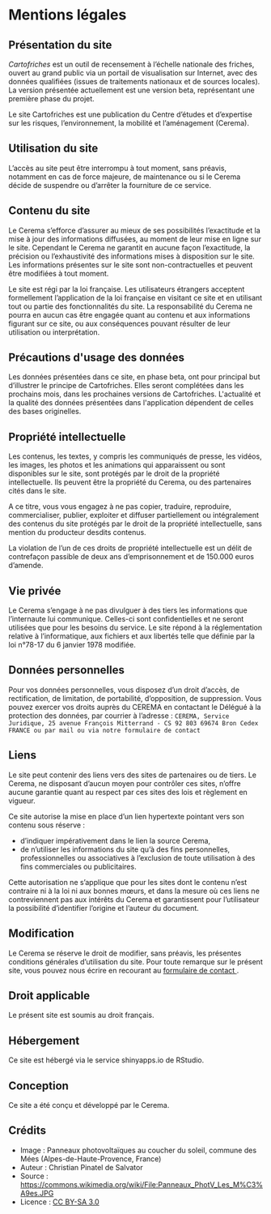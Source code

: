 # Mentions légales

## Présentation du site

*Cartofriches* est un outil de recensement à l’échelle nationale des friches, ouvert au grand public via un portail de visualisation sur Internet, avec des données qualifiées (issues de traitements nationaux et de sources locales). La version présentée actuellement est une version beta, représentant une  première phase du projet.

Le site Cartofriches est une publication du Centre d’études et d’expertise sur les risques, l’environnement, la mobilité et l’aménagement (Cerema).

## Utilisation du site

L’accès au site peut être interrompu à tout moment, sans préavis, notamment en cas de force majeure, de maintenance ou si le Cerema décide de suspendre ou d’arrêter la fourniture de ce service.

## Contenu du site

Le Cerema s’efforce d’assurer au mieux de ses possibilités l’exactitude et la mise à jour des informations diffusées, au moment de leur mise en ligne sur le site. Cependant le Cerema ne garantit en aucune façon l’exactitude, la précision ou l’exhaustivité des informations mises à disposition sur le site. Les informations présentes sur le site sont non-contractuelles et peuvent être modifiées à tout moment.

Le site est régi par la loi française. Les utilisateurs étrangers acceptent formellement l’application de la loi française en visitant ce site et en utilisant tout ou partie des fonctionnalités du site. La responsabilité du Cerema ne pourra en aucun cas être engagée quant au contenu et aux informations figurant sur ce site, ou aux conséquences pouvant résulter de leur utilisation ou interprétation.

## Précautions d'usage des données
Les données présentées dans ce site, en phase beta, ont pour principal but d’illustrer le principe de Cartofriches. Elles seront complétées dans les prochains mois, dans les prochaines versions de Cartofriches. 
L'actualité et la qualité des données présentées dans l'application dépendent de celles des bases originelles.

## Propriété intellectuelle

Les contenus, les textes, y compris les communiqués de presse, les vidéos, les images, les photos et les animations qui apparaissent ou sont disponibles sur le site, sont protégés par le droit de la propriété intellectuelle. Ils peuvent être la propriété du Cerema, ou des partenaires cités dans le site.

A ce titre, vous vous engagez à ne pas copier, traduire, reproduire, commercialiser, publier, exploiter et diffuser partiellement ou intégralement des contenus du site protégés par le droit de la propriété intellectuelle, sans mention du producteur desdits contenus.

La violation de l’un de ces droits de propriété intellectuelle est un délit de contrefaçon passible de deux ans d’emprisonnement et de 150.000 euros d’amende.

## Vie privée

Le Cerema s’engage à ne pas divulguer à des tiers les informations que l’internaute lui communique. Celles-ci sont confidentielles et ne seront utilisées que pour les besoins du service. Le site répond à la réglementation relative à l’informatique, aux fichiers et aux libertés telle que définie par la loi n°78-17 du 6 janvier 1978 modifiée.

## Données personnelles

Pour vos données personnelles, vous disposez d’un droit d’accès, de rectification, de limitation, de portabilité, d’opposition, de suppression. Vous pouvez exercer vos droits auprès du CEREMA en contactant le Délégué à la protection des données, par courrier à l’adresse : `CEREMA, Service Juridique, 25 avenue François Mitterrand - CS 92 803 69674 Bron Cedex FRANCE ou par mail ou via notre formulaire de contact`

## Liens

Le site peut contenir des liens vers des sites de partenaires ou de tiers. Le Cerema, ne disposant d’aucun moyen pour contrôler ces sites, n’offre aucune garantie quant au respect par ces sites des lois et règlement en vigueur.

Ce site autorise la mise en place d’un lien hypertexte pointant vers son contenu sous réserve :

- d’indiquer impérativement dans le lien la source Cerema,
- de n’utiliser les informations du site qu’à des fins personnelles, professionnelles ou associatives à l’exclusion de toute utilisation à des fins commerciales ou publicitaires.

Cette autorisation ne s’applique que pour les sites dont le contenu n’est contraire ni à la loi ni aux bonnes mœurs, et dans la mesure où ces liens ne contreviennent pas aux intérêts du Cerema et garantissent pour l’utilisateur la possibilité d’identifier l’origine et l’auteur du document.

## Modification

Le Cerema se réserve le droit de modifier, sans préavis, les présentes conditions générales d’utilisation du site. Pour toute remarque sur le présent site, vous pouvez nous écrire en recourant au <a href=https://artificialisation.biodiversitetousvivants.fr/contact target=_blank>formulaire de contact <i class="fa fa-comments fa-1x"></i></a>.

## Droit applicable

Le présent site est soumis au droit français.

## Hébergement

Ce site est hébergé via le service shinyapps.io de RStudio.

## Conception

Ce site a été conçu et développé par le Cerema.

## Crédits
- Image : Panneaux photovoltaïques au coucher du soleil, commune des Mées (Alpes-de-Haute-Provence, France)
- Auteur : Christian Pinatel de Salvator
- Source : https://commons.wikimedia.org/wiki/File:Panneaux_PhotV_Les_M%C3%A9es.JPG
- Licence : [CC BY-SA 3.0](https://creativecommons.org/licenses/by-sa/3.0/)